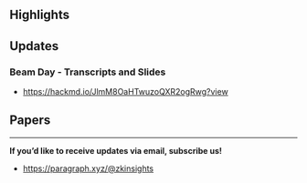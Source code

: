## Highlights

## Updates
### Beam Day - Transcripts and Slides
- <https://hackmd.io/JlmM8OaHTwuzoQXR2ogRwg?view>

## Papers

---
**If you’d like to receive updates via email, subscribe us!**

- <https://paragraph.xyz/@zkinsights>
